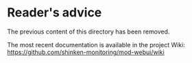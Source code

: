 
# Reader's advice

The previous content of this directory has been removed. 

The most recent documentation is available in the project Wiki: https://github.com/shinken-monitoring/mod-webui/wiki

